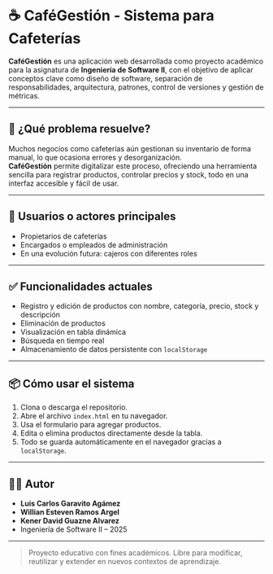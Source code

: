 # ☕ CaféGestión - Sistema para Cafeterías

**CaféGestión** es una aplicación web desarrollada como proyecto académico para la asignatura de **Ingeniería de Software II**, con el objetivo de aplicar conceptos clave como diseño de software, separación de responsabilidades, arquitectura, patrones, control de versiones y gestión de métricas.

---

## 🎯 ¿Qué problema resuelve?

Muchos negocios como cafeterías aún gestionan su inventario de forma manual, lo que ocasiona errores y desorganización.  
**CaféGestión** permite digitalizar este proceso, ofreciendo una herramienta sencilla para registrar productos, controlar precios y stock, todo en una interfaz accesible y fácil de usar.

---

## 👥 Usuarios o actores principales

- Propietarios de cafeterías
- Encargados o empleados de administración
- En una evolución futura: cajeros con diferentes roles

---

## ✅ Funcionalidades actuales

- Registro y edición de productos con nombre, categoría, precio, stock y descripción
- Eliminación de productos
- Visualización en tabla dinámica
- Búsqueda en tiempo real
- Almacenamiento de datos persistente con `localStorage`


---

## 📦 Cómo usar el sistema

1. Clona o descarga el repositorio.
2. Abre el archivo `index.html` en tu navegador.
3. Usa el formulario para agregar productos.
4. Edita o elimina productos directamente desde la tabla.
5. Todo se guarda automáticamente en el navegador gracias a `localStorage`.

---

## 👨‍🎓 Autor

- **Luis Carlos Garavito Agámez**
- **Willian Esteven Ramos Argel**
- **Kener David Guazne Alvarez**
- Ingeniería de Software II – 2025

---

> Proyecto educativo con fines académicos. Libre para modificar, reutilizar y extender en nuevos contextos de aprendizaje.
